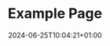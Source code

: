 ---
weight: 999
title: "Example Page"
description: ""
icon: "article"
date: "2024-06-25T10:04:21+01:00"
lastmod: "2024-06-25T10:04:21+01:00"
draft: false
toc: true
---